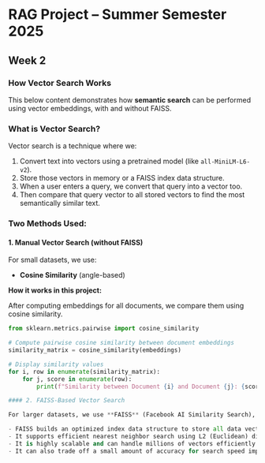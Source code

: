 # RAG Project – Summer Semester 2025

## Week 2

### How Vector Search Works

This below content demonstrates how **semantic search** can be performed using vector embeddings, with and without FAISS.

### What is Vector Search?

Vector search is a technique where we:
1. Convert text into vectors using a pretrained model (like `all-MiniLM-L6-v2`).
2. Store those vectors in memory or a FAISS index data structure.
3. When a user enters a query, we convert that query into a vector too.
4. Then compare that query vector to all stored vectors to find the most semantically similar text.

### Two Methods Used: 

#### 1. Manual Vector Search (without FAISS)
For small datasets, we use:
- **Cosine Similarity** (angle-based)

**How it works in this project:**

After computing embeddings for all documents, we compare them using cosine similarity.

```python
from sklearn.metrics.pairwise import cosine_similarity

# Compute pairwise cosine similarity between document embeddings
similarity_matrix = cosine_similarity(embeddings)

# Display similarity values
for i, row in enumerate(similarity_matrix):
    for j, score in enumerate(row):
        print(f"Similarity between Document {i} and Document {j}: {score:.2f}")

#### 2. FAISS-Based Vector Search

For larger datasets, we use **FAISS** (Facebook AI Similarity Search), a library for fast vector search.

- FAISS builds an optimized index data structure to store all data vectors.
- It supports efficient nearest neighbor search using L2 (Euclidean) distance.
- It is highly scalable and can handle millions of vectors efficiently.
- It can also trade off a small amount of accuracy for search speed improvements.


